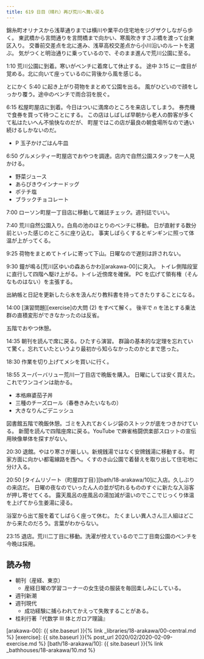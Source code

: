 ```yaml
---
title: 619 日目（晴れ）再び荒川へ舞い戻る
---
```


錦糸町オリナスから浅草通りまでは横川や業平の住宅地をジグザクしながら歩く。
東武橋から言問通りを言問橋まで向かい、寒風吹きすさぶ橋を渡って台東区入り。
交番前交差点を北に進み、浅草高校交差点から小川沿いのルートを選ぶ。
気がつくと明治通りに乗っているので、そのまま進んで荒川公園に至る。

1:10 荒川公園に到着。寒いがベンチに着席して休止する。
途中 3:15 に一度目が覚める。北に向いて座っているのに背後から風を感じる。

とにかく 5:40 に起き上がり荷物をまとめて公園を出る。
風がひどいので顔をしっかり覆う。途中のベンチで雨合羽を脱ぐ。

6:15 松屋町屋店に到着。今日はついに満席のところを来店してしまう。
券売機で食券を買って待つことにする。
この店はしばしば早朝から老人の酔客が多くて私はたいへん不愉快なのだが、
町屋ではこの店が最良の朝食場所なので通い続けるしかないのだ。

* P 玉子かけごはん牛皿

6:50 グルメシティー町屋店でおやつを調達。店内で自然公園スタッフを一人見かける。

* 野菜ジュース
* あらびきウインナードッグ
* ポテチ塩
* ブラックチョコレート

7:00 ローソン町屋一丁目店に移動して雑誌チェック。週刊誌でいい。

7:40 荒川自然公園入り。白鳥の池のほとりのベンチに移動。
日が直射する数分前といった感じのところに座り込む。
事実しばらくするとギンギンに照って体温が上がってくる。

9:25 荷物をまとめてトイレに寄って下山。日曜なので遅刻は許されない。

9:30 鐘が鳴る[荒川区ゆいの森あらかわ][arakawa-00]に突入。
トイレ側階段室に直行して四階へ駆け上がる。トイレ近傍席を確保。
PC を広げて領有権（そんなものはない）を主張する。

出納帳と日記を更新したら水を汲んだり教科書を持ってきたりすることになる。

14:00 [演習問題][exercise]の大問 $(2)$ をすべて解く。
後半で $n$ を法とする乗法群の直積変形ができなかったのは反省。

五階でおやつ休憩。

14:35 朝刊を読んで席に戻る。ひたすら演習。
群論の基本的な定理を忘れていて驚く。忘れていたというより最初から知らなかったのかとまで思った。

18:30 作業を切り上げてメシを買いに行く。

18:55 スーパーバリュー荒川一丁目店で晩飯を購入。
日曜にしては安く買えた。これでワンコインは助かる。

* 本格麻婆茄子丼
* 三種のチーズロール（春巻きみたいなもの）
* 大きなりんごデニッシュ

図書館五階で晩飯休憩。ゴミを入れておくレジ袋のストックが底をつきかけている。
新聞を読んで四階座席に戻る。YouTube で麻雀格闘倶楽部スロットの宣伝用映像単体を探すがない。

20:30 退館。やはり寒さが厳しい。新規銭湯ではなく安牌銭湯に移動する。
町家方面に向かい都電線路を西へ。くすのき山公園で着替えを取り出して住宅地に分け入る。

20:50 [タイムリゾート（町屋四丁目）][bath/18-arakawa/10]に入店。久しぶりの来店だ。
日曜の夜なのでいったん人の並が切れるもののすぐに新たな入浴客が押し寄せてくる。
露天風呂の座風呂の湯加減が温いのでここでじっくり体温を上げてから生姜湯に浸る。

浴室から出て服を着てしばらく座って休む。
たくましい異人さん三人組はどこから来たのだろう。言葉がわからない。

23:15 退店。荒川二丁目に移動。洗濯が控えているので二丁目南公園のベンチを今晩は採用。

## 読み物

* 朝刊（産経、東京）
  * 産経日曜の学習コーナーの女生徒の服装を毎回楽しみにしている。
* 週刊新潮
* 週刊現代
  * 成功経験に捕らわれてかえって失敗することがある。
* 桂利行著『代数学 III 体とガロア理論』

[arakawa-00]: {{ site.baseurl }}{% link _libraries/18-arakawa/00-central.md %}
[exercise]: {{ site.baseurl }}{% post_url 2020/02/2020-02-09-exercise.md %}
[bath/18-arakawa/10]: {{ site.baseurl }}{% link _bathhouses/18-arakawa/10.md %}
